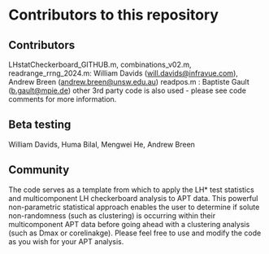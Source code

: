 # Contributors to this repository

## Contributors
LHstatCheckerboard_GITHUB.m, combinations_v02.m, readrange_rrng_2024.m: William Davids (will.davids@infravue.com), Andrew Breen (andrew.breen@unsw.edu.au)
readpos.m : Baptiste Gault (b.gault@mpie.de)
other 3rd party code is also used - please see code comments for more information.

## Beta testing
William Davids, Huma Bilal, Mengwei He, Andrew Breen

## Community
The code serves as a template from which to apply the LH* test statistics and multicomponent LH checkerboard analysis to APT data. This powerful non-parametric statistical approach enables the user to determine if solute non-randomness (such as clustering) is occurring within their multicomponent APT data before going ahead with a clustering analysis (such as Dmax or corelinakge). Please feel free to use and modify the code as you wish for your APT analysis.
